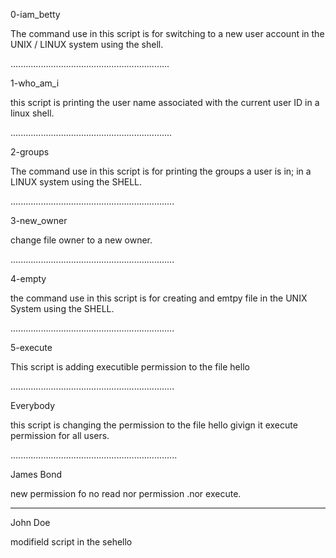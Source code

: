 0-iam_betty

The command use in this script is for switching to a new
user account in the UNIX / LINUX system using the shell. 

...............................................................

1-who_am_i

this script is printing the user name associated with
the current user ID in a linux shell.

................................................................

2-groups

The command use in this script is for printing the groups a user
is in; in a LINUX system using the SHELL.

.................................................................

3-new_owner

change file owner to a new owner.

.................................................................

4-empty

the command use in this script is for creating and emtpy file in
the UNIX System using the SHELL.

.................................................................

5-execute

This script is adding executible permission to the file hello

.................................................................

Everybody 

this script is changing the permission to the file hello givign
it execute permission for all users.

..................................................................

James Bond 

new permission fo no read nor permission .nor execute.

-------------------------------------------------------------------


John Doe

modifield script in the sehello   
